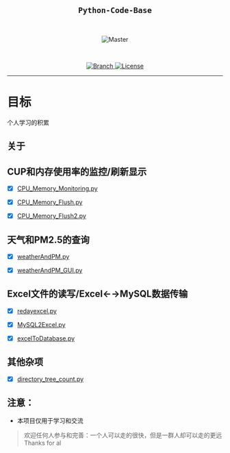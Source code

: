 <h2 align="center"><code>Python-Code-Base</code></h2>

<br>
<p align="center">
    <img src="以后再说" 
        alt="Master">
</p>
<br>

<p align="center">
  <a href="https://github.com/songshanyuwu/Python-Code-Base">
    <img src="https://img.shields.io/badge/Branch-master-green.svg?longCache=true"
        alt="Branch">

  <a href="http://www.gnu.org/licenses/">
    <img src="https://img.shields.io/badge/License-GNU-blue.svg?longCache=true"
        alt="License">
  </a>
</p>


****

# 目标
个人学习的积累

## 关于



## CUP和内存使用率的监控/刷新显示

- [x] [CPU_Memory_Monitoring.py](https://github.com/songshanyuwu/Python-Code-Base/CPU_Memory_Monitoring.py)
- [x] [CPU_Memory_Flush.py](https://github.com/songshanyuwu/Python-Code-Base/CPU_Memory_Flush.py)
- [x] [CPU_Memory_Flush2.py](https://github.com/songshanyuwu/Python-Code-Base/CPU_Memory_Flush2.py)


## 天气和PM2.5的查询
- [x] [weatherAndPM.py](https://github.com/songshanyuwu/Python-Code-Base/weatherAndPM.py)
- [x] [weatherAndPM_GUI.py](https://github.com/songshanyuwu/Python-Code-Base/weatherAndPM_GUI.py)


## Excel文件的读写/Excel←→MySQL数据传输
- [x] [redayexcel.py](https://github.com/songshanyuwu/Python-Code-Base/redayexcel.py)
- [x] [MySQL2Excel.py](https://github.com/songshanyuwu/Python-Code-Base/MySQL2Excel.py)
- [x] [excelToDatabase.py](https://github.com/songshanyuwu/Python-Code-Base/excelToDatabase.py)


## 其他杂项
- [x] [directory_tree_count.py](https://github.com/songshanyuwu/Python-Code-Base/directory_tree_count.py)


## 注意：
- 本项目仅用于学习和交流
> 欢迎任何人参与和完善：一个人可以走的很快，但是一群人却可以走的更远
> Thanks for al

